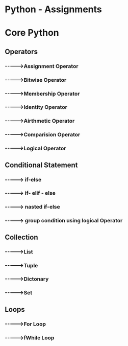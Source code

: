 # Python - Assignments

# Core Python
## Operators

### ----->Assignment Operator
### ----->Bitwise Operator
### ----->Membership Operator     
### ----->Identity Operator
### ----->Airthmetic Operator
### ----->Comparision Operator
### ----->Logical Operator 

## Conditional Statement

### -----> if-else
### -----> if- elif - else
### -----> nasted if-else
### -----> group condition using logical Operator


## Collection 

### ----->List
### ----->Tuple
### ----->Dictonary
### ----->Set

## Loops
### ----->For Loop 
### ----->fWhile Loop
